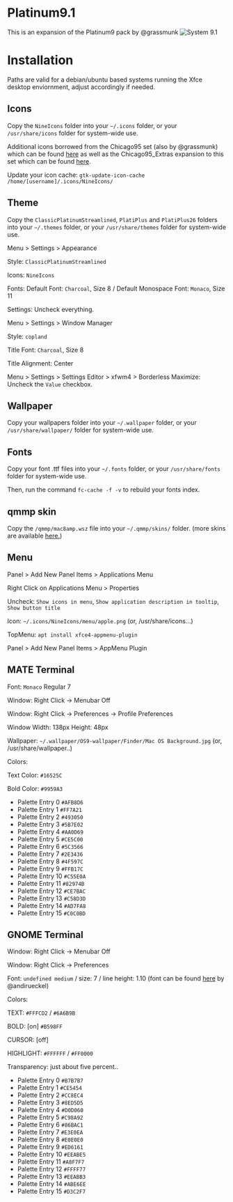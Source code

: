 Platinum9.1
======

This is an expansion of the Platinum9 pack by @grassmunk
![System 9.1](https://i.imgur.com/BRUweb0.png)


Installation
======

Paths are valid for a debian/ubuntu based systems running the Xfce desktop enviornment, adjust accordingly if needed.

## Icons

Copy the `NineIcons` folder into your `~/.icons` folder, or your `/usr/share/icons` folder for system-wide use.

Additional icons borrowed from the Chicago95 set (also by @grassmunk) which can be found [here](https://github.com/grassmunk/Chicago95) as well as the Chicago95_Extras expansion to this set which can be found [here](https://github.com/grassmunk/Chicago95_Extras).

Update your icon cache: `gtk-update-icon-cache /home/[username]/.icons/NineIcons/`


## Theme

Copy the `ClassicPlatinumStreamlined`, `PlatiPlus` and `PlatiPlus26` folders into your `~/.themes` folder, or your `/usr/share/themes` folder for system-wide use.

Menu > Settings > Appearance

Style: `ClassicPlatinumStreamlined`

Icons: `NineIcons`

Fonts: Default Font: `Charcoal`, Size 8 / Default Monospace Font: `Monaco`, Size 11

Settings: Uncheck everything.

Menu > Settings > Window Manager

Style: `copland`

Title Font: `Charcoal`, Size 8

Title Alignment: Center

Menu > Settings > Settings Editor > xfwm4 > Borderless Maximize: Uncheck the `Value` checkbox.



## Wallpaper

Copy your wallpapers folder into your `~/.wallpaper` folder, or your `/usr/share/wallpaper/` folder for system-wide use.


## Fonts

Copy your font .ttf files into your `~/.fonts` folder, or your `/usr/share/fonts` folder for system-wide use.

Then, run the command `fc-cache -f -v` to rebuild your fonts index.


## qmmp skin

Copy the `/qmmp/mac8amp.wsz` file into your `~/.qmmp/skins/` folder. (more skins are available [here.](http://qmmp.ylsoftware.com/files/skins/winamp-skins/))


## Menu

Panel > Add New Panel Items > Applications Menu

Right Click on Applications Menu > Properties 

Uncheck: `Show icons in menu`, `Show application description in tooltip`, `Show button title`

Icon: `~/.icons/NineIcons/menu/apple.png` (or, /usr/share/icons...)

TopMenu: `apt install xfce4-appmenu-plugin`

Panel > Add New Panel Items > AppMenu Plugin


## MATE Terminal

Font: `Monaco` Regular 7

Window: Right Click -> Menubar Off

Window: Right Click -> Preferences -> Profile Preferences

Window Width: 138px Height: 48px

Wallpaper: `~/.wallpaper/OS9-wallpaper/Finder/Mac OS Background.jpg` (or, /usr/share/wallpaper..)

Colors:

Text Color: `#16525C`

Bold Color: `#9959A3`


- Palette Entry 0 `#AFB8D6`
- Palette Entry 1 `#FF7A21`
- Palette Entry 2 `#493050`
- Palette Entry 3 `#5B7E02`
- Palette Entry 4 `#AA0D69`
- Palette Entry 5 `#CE5C00`
- Palette Entry 6 `#5C3566`
- Palette Entry 7 `#2E3436`
- Palette Entry 8 `#4F597C`
- Palette Entry 9 `#FFB17C`
- Palette Entry 10 `#C55E0A`
- Palette Entry 11 `#82974B`
- Palette Entry 12 `#CE7BAC`
- Palette Entry 13 `#C58D3D`
- Palette Entry 14 `#AD7FA8`
- Palette Entry 15 `#C0C0BD`


## GNOME Terminal

Window: Right Click -> Menubar Off

Window: Right Click -> Preferences

Font: `undefined medium` / size: 7 / line height: 1.10 (font can be found [here](https://github.com/andirueckel/undefined-medium) by @andirueckel)

Colors:

TEXT: `#FFFCD2` / `#6A6B9B`

BOLD: [on] `#B598FF` 

CURSOR: [off]

HIGHLIGHT: `#FFFFFF` / `#FF0000`

Transparency: just about five percent..


- Palette Entry 0 `#B7B7B7`
- Palette Entry 1 `#CE5454`
- Palette Entry 2 `#CC8EC4`
- Palette Entry 3 `#8ED5D5`
- Palette Entry 4 `#D0D060`
- Palette Entry 5 `#C98A92`
- Palette Entry 6 `#86BAC1`
- Palette Entry 7 `#E3E0EA`
- Palette Entry 8 `#E0E0E0 `
- Palette Entry 9 `#ED6161`
- Palette Entry 10 `#EEABE5`
- Palette Entry 11 `#A8F7F7`
- Palette Entry 12 `#FFFF77`
- Palette Entry 13 `#EEABB3`
- Palette Entry 14 `#ABE6EE`
- Palette Entry 15 `#D3C2F7`
